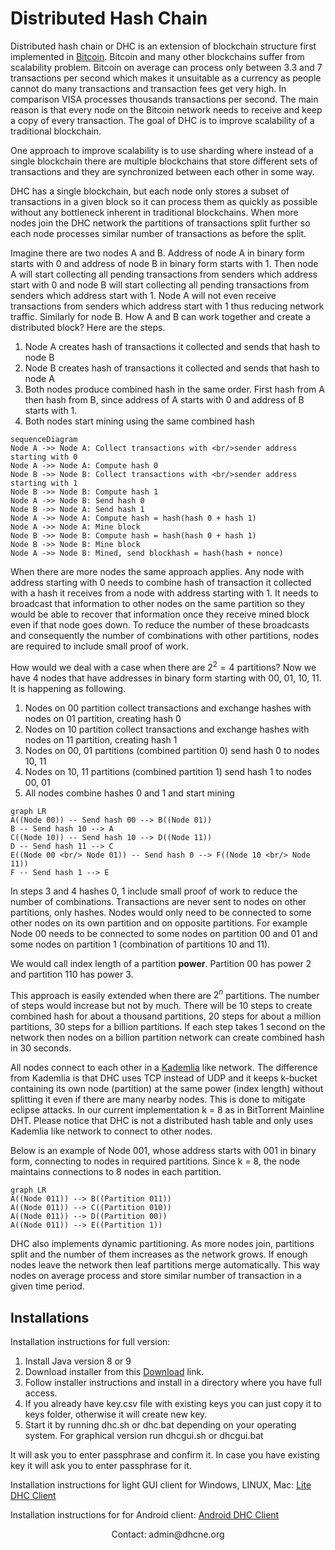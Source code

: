 

# Distributed Hash Chain
Distributed hash chain or DHC is an extension of blockchain structure first implemented in [Bitcoin](https://bitcoin.org/bitcoin.pdf). Bitcoin and many other blockchains suffer from scalability problem. Bitcoin on average can process only between 3.3 and 7 transactions per second which makes it unsuitable as a currency as people cannot do many transactions and transaction fees get very high. In comparison VISA processes thousands transactions per second. The main reason is that every node on the Bitcoin network needs to receive and keep a copy of every transaction. The goal of DHC is to improve scalability of a traditional blockchain.

One approach to improve scalability is to use sharding where instead of a single blockchain there are multiple blockchains that store different sets of transactions and they are synchronized between each other in some way.

DHC has a single blockchain, but each node only stores a subset of transactions in a given block so it can process them as quickly as possible without any bottleneck inherent in traditional blockchains. When more nodes join the DHC network the partitions of transactions split further so each node processes similar number of transactions as before the split.

Imagine there are two nodes A and B. Address of node A in binary form starts with 0 and address of node B in binary form starts with 1. Then node A will start collecting all pending transactions from senders which address start with 0 and node B will start collecting all pending transactions from senders which address start with 1. Node A will not even receive transactions from senders which address start with 1 thus reducing network traffic. Similarly for node B. How A and B can work together and create a distributed block? Here are the steps.

 1. Node A creates hash of transactions it collected and sends that hash to node B
 2. Node B creates hash of transactions it collected and sends that hash to node A
 3. Both nodes produce combined hash in the same order. First hash from A then hash from B, since address of A starts with 0 and address of B starts with 1.
 4. Both nodes start mining using the same combined hash

```mermaid
sequenceDiagram
Node A ->> Node A: Collect transactions with <br/>sender address starting with 0
Node A ->> Node A: Compute hash 0
Node B ->> Node B: Collect transactions with <br/>sender address starting with 1
Node B ->> Node B: Compute hash 1
Node A ->> Node B: Send hash 0
Node B ->> Node A: Send hash 1
Node A ->> Node A: Compute hash = hash(hash 0 + hash 1)
Node A ->> Node A: Mine block
Node B ->> Node B: Compute hash = hash(hash 0 + hash 1)
Node B ->> Node B: Mine block
Node A ->> Node B: Mined, send blockhash = hash(hash + nonce)
```
When there are more nodes the same approach applies. Any node with address starting with 0 needs to combine hash of transaction it collected with a hash it receives from a node with address starting with 1. It needs to broadcast that information to other nodes on the same partition so they would be able to recover that information once they receive mined block even if that node goes down. To reduce the number of these broadcasts and consequently the number of combinations with other partitions, nodes are required to include small proof of work.

How would we deal with a case when there are $2^2 = 4$ partitions? Now we have 4 nodes that have addresses in binary form starting with 00, 01, 10, 11. It is happening as following.

 1. Nodes on 00 partition collect transactions and exchange hashes with nodes on 01 partition, creating hash 0
 2. Nodes on 10 partition collect transactions and exchange hashes with nodes on 11 partition, creating hash 1
 3. Nodes on 00, 01 partitions (combined partition 0) send hash 0 to nodes 10, 11
 4. Nodes on 10, 11 partitions (combined partition 1) send hash 1 to nodes 00, 01
 5. All nodes combine hashes 0 and 1 and start mining

```mermaid
graph LR
A((Node 00)) -- Send hash 00 --> B((Node 01))
B -- Send hash 10 --> A
C((Node 10)) -- Send hash 10 --> D((Node 11))
D -- Send hash 11 --> C
E((Node 00 <br/> Node 01)) -- Send hash 0 --> F((Node 10 <br/> Node 11))
F -- Send hash 1 --> E
```

In steps 3 and 4 hashes 0, 1 include small proof of work to reduce the number of combinations. Transactions are never sent to nodes on other partitions, only hashes. Nodes would only need to be connected to some other nodes on its own partition and on opposite partitions. For example Node 00 needs to be connected to some nodes on partition 00 and 01 and some nodes on partition 1 (combination of partitions 10 and 11).

We would call index length of a partition **power**. Partition 00 has power 2 and partition 110 has power 3.

This approach is easily extended when there are $2^n$ partitions. The number of steps would increase but not by much. There will be 10 steps to create combined hash for about a thousand partitions, 20 steps for about a million partitions, 30 steps for a billion partitions. If each step takes 1 second on the network then nodes on a billion partition network can create combined hash in 30 seconds.

All nodes connect to each other in a [Kademlia](http://pdos.csail.mit.edu/~petar/papers/maymounkov-kademlia-lncs.pdf) like network. The difference from Kademlia is that DHC uses TCP instead of UDP and it keeps k-bucket containing its own node (partition) at the same power (index length) without splitting it even if there are many nearby nodes. This is done to mitigate eclipse attacks. In our current implementation k = 8 as in BitTorrent Mainline DHT. Please notice that DHC is not a distributed hash table and only uses Kademlia like network to connect to other nodes.

Below is an example of Node 001, whose address starts with 001 in binary form, connecting to nodes in required partitions. Since k = 8, the node maintains connections to 8 nodes in each partition.

```mermaid
graph LR
A((Node 011)) --> B((Partition 011))
A((Node 011)) --> C((Partition 010))
A((Node 011)) --> D((Partition 00))
A((Node 011)) --> E((Partition 1))
```

DHC also implements dynamic partitioning. As more nodes join, partitions split and the number of them increases as the network grows. If enough nodes leave the network then leaf partitions merge automatically. This way nodes on average process and store similar number of transaction in a given time period.

## Installations

Installation instructions for full version:

1. Install Java version 8 or 9
2. Download installer from this <a href="https://drive.google.com/file/d/1QeGQoQCzm0wR4zcNhhS3duOIlLR6Kphh/view?usp=sharing" target="_blank" download="dhc-installer">Download</a> link.
3. Follow installer instructions and install in a directory where you have full access.
4. If you already have key.csv file with existing keys you can just copy it to keys folder, otherwise it will create new key. 
5. Start it by running dhc.sh or dhc.bat depending on your operating system. For graphical version run dhcgui.sh or dhcgui.bat

It will ask you to enter passphrase and confirm it. In case you have existing key it will ask you to enter passphrase for it.

Installation instructions for light GUI client for Windows, LINUX, Mac: <a href="https://bitbucket.org/dhchain/dhcclient/src/master/">Lite DHC Client</a>

Installation instructions for for Android client: <a href="https://bitbucket.org/dhchain/dhcandroid/src/master/">Android DHC Client</a>

<div align="center">
	Contact: admin@dhcne.org
</div>


